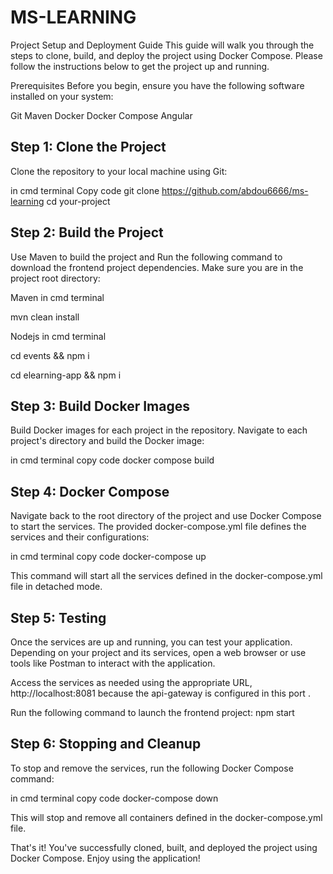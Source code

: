 # MS-LEARNING

Project Setup and Deployment Guide
This guide will walk you through the steps to clone, build, and deploy the project using Docker Compose. Please follow the instructions below to get the project up and running.

Prerequisites
Before you begin, ensure you have the following software installed on your system:

Git
Maven
Docker
Docker Compose
Angular 

## Step 1: Clone the Project
Clone the repository to your local machine using Git:

in cmd terminal
Copy code
git clone https://github.com/abdou6666/ms-learning
cd your-project


## Step 2: Build the Project
Use Maven to build the project and Run the following command to download the frontend project dependencies. Make sure you are in the project root directory:

Maven
in cmd terminal 

mvn clean install

Nodejs
in cmd terminal 

cd events &&
npm i

cd elearning-app &&
npm i
## Step 3: Build Docker Images
Build Docker images for each project in the repository. Navigate to each project's directory and build the Docker image:

in cmd terminal
copy code
docker compose build 


## Step 4: Docker Compose
Navigate back to the root directory of the project and use Docker Compose to start the services. The provided docker-compose.yml file defines the services and their configurations:

in cmd terminal
copy code
docker-compose up 

This command will start all the services defined in the docker-compose.yml file in detached mode.


## Step 5: Testing
Once the services are up and running, you can test your application. Depending on your project and its services, open a web browser or use tools like Postman to interact with the application.

Access the services as needed using the appropriate URL, http://localhost:8081 because the api-gateway is configured in this port  . 

Run the following command to launch the frontend project: npm start

## Step 6: Stopping and Cleanup
To stop and remove the services, run the following Docker Compose command:

in cmd terminal
copy code
docker-compose down

This will stop and remove all containers defined in the docker-compose.yml file.

That's it! You've successfully cloned, built, and deployed the project using Docker Compose. Enjoy using the application!
